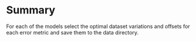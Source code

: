 # Summary

For each of the models select the optimal dataset variations and offsets for each error metric and save them to the data directory.

